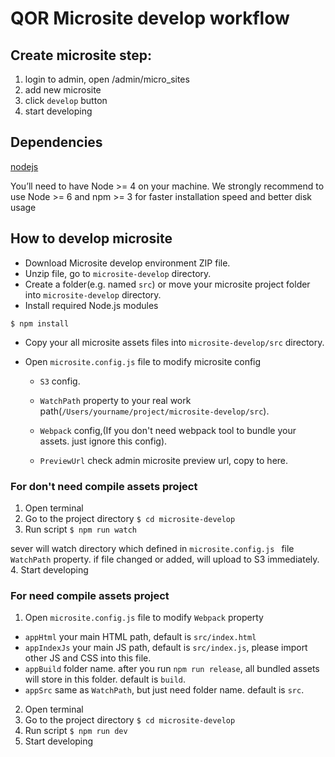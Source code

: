 # QOR Microsite develop workflow

## Create microsite step: 
1. login to admin, open /admin/micro_sites
2. add new microsite
3. click `develop` button
4. start developing

## Dependencies
[nodejs](https://nodejs.org/en/)

You’ll need to have Node >= 4 on your machine.
We strongly recommend to use Node >= 6 and npm >= 3 for faster installation speed and better disk usage

## How to develop microsite
- Download Microsite develop environment ZIP file.
- Unzip file, go to `microsite-develop` directory.
- Create a folder(e.g. named `src`) or move your microsite project folder into `microsite-develop` directory.
- Install required Node.js modules

```$ npm install```

- Copy your all microsite assets files into `microsite-develop/src` directory.
- Open `microsite.config.js` file to modify microsite config

  - `S3` config.

  - `WatchPath` property to your real work path(`/Users/yourname/project/microsite-develop/src`).

  - `Webpack` config,(If you don't need webpack tool to bundle your assets. just ignore this config).

  - `PreviewUrl` check admin microsite preview url, copy to here.


### For don't need compile assets project
1. Open terminal
2. Go to the project directory
```$ cd microsite-develop```
3. Run script
```$ npm run watch```

sever will watch directory which defined in `microsite.config.js ` file `WatchPath` property. if file changed or added, will upload to S3 immediately.
4. Start developing

### For need compile assets project
1. Open `microsite.config.js` file to modify `Webpack` property
 - `appHtml` your main HTML path, default is `src/index.html` 
 - `appIndexJs` your main JS path, default is `src/index.js`, please import other JS and CSS into this file.
 - `appBuild` folder name. after you run `npm run release`, all bundled assets will store in this folder. default is `build`.
 - `appSrc` same as `WatchPath`, but just need folder name. default is `src`.
2. Open terminal
3. Go to the project directory
```$ cd microsite-develop```
4. Run script
```$ npm run dev```
5. Start developing


